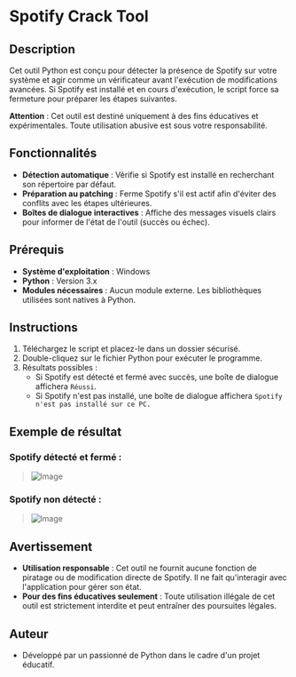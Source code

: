 # Spotify Crack Tool

## Description
Cet outil Python est conçu pour détecter la présence de Spotify sur votre système et agir comme un vérificateur avant l'exécution de modifications avancées. Si Spotify est installé et en cours d'exécution, le script force sa fermeture pour préparer les étapes suivantes.

**Attention** : Cet outil est destiné uniquement à des fins éducatives et expérimentales. Toute utilisation abusive est sous votre responsabilité.

## Fonctionnalités
- **Détection automatique** : Vérifie si Spotify est installé en recherchant son répertoire par défaut.
- **Préparation au patching** : Ferme Spotify s'il est actif afin d'éviter des conflits avec les étapes ultérieures.
- **Boîtes de dialogue interactives** : Affiche des messages visuels clairs pour informer de l'état de l'outil (succès ou échec).

## Prérequis
- **Système d'exploitation** : Windows
- **Python** : Version 3.x
- **Modules nécessaires** : Aucun module externe. Les bibliothèques utilisées sont natives à Python.

## Instructions
1. Téléchargez le script et placez-le dans un dossier sécurisé.
2. Double-cliquez sur le fichier Python pour exécuter le programme.
3. Résultats possibles :
   - Si Spotify est détecté et fermé avec succès, une boîte de dialogue affichera `Réussi`.
   - Si Spotify n'est pas installé, une boîte de dialogue affichera `Spotify n'est pas installé sur ce PC.`

## Exemple de résultat
### Spotify détecté et fermé :
> ![Image](https://via.placeholder.com/200x100?text=Spotify+fermé+avec+succès)

### Spotify non détecté :
> ![Image](https://via.placeholder.com/200x100?text=Spotify+non+installé)

## Avertissement
- **Utilisation responsable** : Cet outil ne fournit aucune fonction de piratage ou de modification directe de Spotify. Il ne fait qu'interagir avec l'application pour gérer son état.
- **Pour des fins éducatives seulement** : Toute utilisation illégale de cet outil est strictement interdite et peut entraîner des poursuites légales.

## Auteur
- Développé par un passionné de Python dans le cadre d'un projet éducatif.
